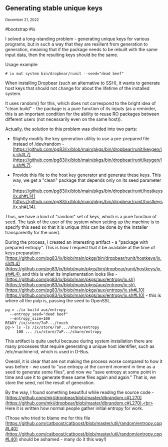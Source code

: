 ## Generating stable unique keys
<sup> December 21, 2022 </sup>

#bootstrap #ix

I solved a long-standing problem - generating unique keys for various programs, but in such a way that they are resilient from generation to generation, meaning that if the package needs to be rebuilt with the same input data, then the resulting keys should be the same.

Usage example:
```shell
# ix mut system bin/dropbear/runit --seed="dead beef"
```

When installing Dropbear (such an alternative to SSH), it wants to generate host keys that should not change for about the lifetime of the installed system.

It uses random() for this, which does not correspond to the bright idea of "clean build" - the package is a pure function of its inputs (as a reminder, this is an important condition for the ability to reuse RO packages between different users (not necessarily even on the same host)).

Actually, the solution to this problem was divided into two parts:

* Slightly modify the key generation utility to use a pre-prepared file instead of /dev/random - [https://github.com/pg83/ix/blob/main/pkgs/bin/dropbear/runit/keygen/ix.sh#L7](https://github.com/pg83/ix/blob/main/pkgs/bin/dropbear/runit/keygen/ix.sh#L7).

* Provide this file to the host key generator and generate these keys. This way, we get a "clean" package that depends only on its seed parameter - [https://github.com/pg83/ix/blob/main/pkgs/bin/dropbear/runit/hostkeys/ix.sh#L14](https://github.com/pg83/ix/blob/main/pkgs/bin/dropbear/runit/hostkeys/ix.sh#L14).

Thus, we have a kind of "random" set of keys, which is a pure function of seed. The task of the user of the system when setting up the machine is to specify this seed so that it is unique (this can be done by the installer transparently for the user).

During the process, I created an interesting artifact - a "package with prepared entropy". This is how I request that it be available at the time of keys preparation - [https://github.com/pg83/ix/blob/main/pkgs/bin/dropbear/runit/hostkeys/ix.sh#L4](https://github.com/pg83/ix/blob/main/pkgs/bin/dropbear/runit/hostkeys/ix.sh#L4), and this is what its implementation looks like - [https://github.com/pg83/ix/blob/main/pkgs/aux/entropy/ix.sh](https://github.com/pg83/ix/blob/main/pkgs/aux/entropy/ix.sh),
[https://github.com/pg83/ix/blob/main/pkgs/aux/entropy/ix.sh#L10](https://github.com/pg83/ix/blob/main/pkgs/aux/entropy/ix.sh#L10) - this is where all the pulp is, passing the seed to OpenSSL.

```
pg-> ./ix build aux/entropy 
  --entropy_seed="dead beef" 
  --entropy_size=100
READY /ix/store/7aP.../touch
pg-> ls -ls /ix/store/7aP.../share/entropy
     100 ... /ix/store/7aP.../share/entropy
```

This artifact is quite useful because during system installation there are many processes that require generating a unique host identifier, such as /etc/machine-id, which is used in D-Bus.

Overall, it is clear that are not making the process worse compared to how it was before - we used to "use entropy at the current moment in time as a seed to generate some files", and now we "save entropy at some point in time and use it to generate these same files again and again." That is, we store the seed, not the result of generation.

By the way, I found something beautiful while reading the source code - [https://github.com/mkj/dropbear/blob/master/dbrandom.c#L270](https://github.com/mkj/dropbear/blob/master/dbrandom.c#L270).<br>
Here it is written how normal people gather initial entropy for work.

(Those who tried to blame me for this file [https://github.com/catboost/catboost/blob/master/util/random/entropy.cpp#L40](https://github.com/catboost/catboost/blob/master/util/random/entropy.cpp#L40) should be ashamed - many do it this way!)
